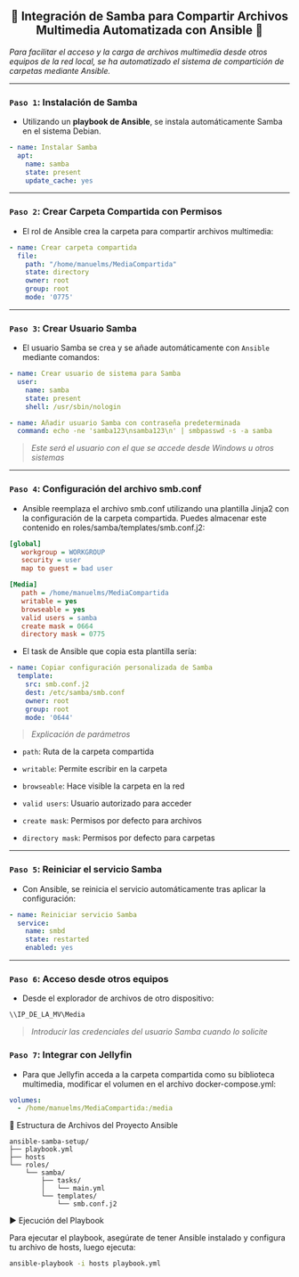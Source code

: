 <h2 align="center">📂 Integración de Samba para Compartir Archivos Multimedia Automatizada con Ansible 📂</h2>

*Para facilitar el acceso y la carga de archivos multimedia desde otros equipos de la red local, se ha automatizado el sistema de compartición de carpetas mediante Ansible.*

---

### `Paso 1`: Instalación de Samba

- Utilizando un **playbook de Ansible**, se instala automáticamente Samba en el sistema Debian.

```yaml
- name: Instalar Samba
  apt:
    name: samba
    state: present
    update_cache: yes
```

---

### `Paso 2`: Crear Carpeta Compartida con Permisos

- El rol de Ansible crea la carpeta para compartir archivos multimedia:

```yaml
- name: Crear carpeta compartida
  file:
    path: "/home/manuelms/MediaCompartida"
    state: directory
    owner: root
    group: root
    mode: '0775'
```

---

### `Paso 3`: Crear Usuario Samba

- El usuario Samba se crea y se añade automáticamente con `Ansible` mediante comandos:

```yaml
- name: Crear usuario de sistema para Samba
  user:
    name: samba
    state: present
    shell: /usr/sbin/nologin

- name: Añadir usuario Samba con contraseña predeterminada
  command: echo -ne 'samba123\nsamba123\n' | smbpasswd -s -a samba
```

> *Este será el usuario con el que se accede desde Windows u otros sistemas*

---

### `Paso 4`: Configuración del archivo smb.conf

- Ansible reemplaza el archivo smb.conf utilizando una plantilla Jinja2 con la configuración de la carpeta compartida. Puedes almacenar este contenido en roles/samba/templates/smb.conf.j2:

```ini
[global]
   workgroup = WORKGROUP
   security = user
   map to guest = bad user

[Media]
   path = /home/manuelms/MediaCompartida
   writable = yes
   browseable = yes
   valid users = samba
   create mask = 0664
   directory mask = 0775
```

- El task de Ansible que copia esta plantilla sería:

```yaml
- name: Copiar configuración personalizada de Samba
  template:
    src: smb.conf.j2
    dest: /etc/samba/smb.conf
    owner: root
    group: root
    mode: '0644'
```

> *Explicación de parámetros*

- `path`: Ruta de la carpeta compartida

- `writable`: Permite escribir en la carpeta

- `browseable`: Hace visible la carpeta en la red

- `valid users`: Usuario autorizado para acceder

- `create mask`: Permisos por defecto para archivos

- `directory mask`: Permisos por defecto para carpetas

---

### `Paso 5`: Reiniciar el servicio Samba

- Con Ansible, se reinicia el servicio automáticamente tras aplicar la configuración:

```yaml
- name: Reiniciar servicio Samba
  service:
    name: smbd
    state: restarted
    enabled: yes
```

---

### `Paso 6`: Acceso desde otros equipos

- Desde el explorador de archivos de otro dispositivo:

```bash
\\IP_DE_LA_MV\Media
```

> *Introducir las credenciales del usuario Samba cuando lo solicite*


### `Paso 7`: Integrar con Jellyfin

- Para que Jellyfin acceda a la carpeta compartida como su biblioteca multimedia, modificar el volumen en el archivo docker-compose.yml:

```yaml
volumes:
  - /home/manuelms/MediaCompartida:/media
```

📁 Estructura de Archivos del Proyecto Ansible

```arduino
ansible-samba-setup/
├── playbook.yml
├── hosts
└── roles/
    └── samba/
        ├── tasks/
        │   └── main.yml
        └── templates/
            └── smb.conf.j2
```

▶️ Ejecución del Playbook

Para ejecutar el playbook, asegúrate de tener Ansible instalado y configura tu archivo de hosts, luego ejecuta:

```bash
ansible-playbook -i hosts playbook.yml
```

















<!-- 
<h2 align="center">📂 Integración de Samba para Compartir Archivos Multimedia 📂</h2>

*Para facilitar el acceso y la carga de archivos multimedia desde otros equipos de la red local, se ha integrado un sistema de compartición de carpetas mediante*

---

### `Paso 1`: Instalación de Samba

- Ejecutar los siguientes comandos en la terminal de la máquina virtual Debian

```bash
sudo apt update
sudo apt install samba -y
```

![](/MainFolder/img/.png)

---

### `Paso 2`: Crear Carpeta Compartida con Permisos

- Crear una carpeta destinada al almacenamiento compartido de archivos multimedia

```bash
sudo mkdir -p /home/manuelms/MediaCompartida
```

![](/MainFolder/img/.png)

- Asignar permisos lectura, escritura y ejecución al propietario y grupo, y lectura y ejecución a otros usuarios
  
```bash
sudo chmod -R 775 /home/manuelms/MediaCompartida
```

![](/MainFolder/img/.png)

---

### `Paso 3`: Crear Usuario Samba</h3>

- Añadir un usuario Samba para acceder desde otros dispositivos de la red

```bash
sudo smbpasswd -a samba
```

![](/MainFolder/img/.png)

> *Este será el usuario con el que se accede desde Windows u otros sistemas*

---

### `Paso 4`: Configuración del archivo `smb.conf`

- Editar el archivo de configuración de Samba:

```bash
sudo nano /etc/samba/smb.conf
```

![](/MainFolder/img/.png)

- Añadir al final del archivo:

```java
[Media]
   path = /home/manuelms/MediaCompartida
   writable = yes
   browseable = yes
   valid users = samba
   create mask = 0664
   directory mask = 0775
```

![](/MainFolder/img/.png)

> *Explicación de parámetros*

- `path`: Ruta de la carpeta compartida

- `writable`: Permite escribir en la carpeta

- `browseable`: Hace visible la carpeta en la red

- `valid users`: Usuario autorizado para acceder

- `create mask`: Permisos por defecto para archivos

- `directory mask`: Permisos por defecto para carpetas

---

### `Paso 5`: Reiniciar el servicio Samba

```bash
sudo systemctl restart smbd
```

![](/MainFolder/img/.png)

---

### `Paso 6`: Acceso desde otros equipos

- Desde el explorador de archivos de otro dispositivo: 

```bash
\\IP_DE_LA_MV\Media
```

![](/MainFolder/img/.png)

 > *Introduce las credenciales del usuario Samba cuando lo solicite*

---

### `Paso 7`: Integrar con Jellyfin

- Para que Jellyfin acceda a la carpeta compartida como su biblioteca multimedia, modificar el volumen en el archivo `docker-compose.yml`

```yaml
volumes:
  - /home/manuelms/MediaCompartida:/media
```

![](/MainFolder/img/.png)
